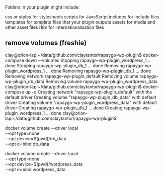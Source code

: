Folders in your plugin might include:

css or styles for stylesheets
scripts for JavaScript
includes for include files
templates for template files that your plugin outputs
assets for media and other asset files
i18n for internationalisation files



## remove volumes (freshie)
clay@orion-lap:~/data/github.com/claytantor/rapaygo-wp-plugin$ docker-compose down --volumes
Stopping rapaygo-wp-plugin_wordpress_1 ... done
Stopping rapaygo-wp-plugin_db_1        ... done
Removing rapaygo-wp-plugin_wordpress_1 ... done
Removing rapaygo-wp-plugin_db_1        ... done
Removing network rapaygo-wp-plugin_default
Removing volume rapaygo-wp-plugin_db_data
Removing volume rapaygo-wp-plugin_wordpress_data
clay@orion-lap:~/data/github.com/claytantor/rapaygo-wp-plugin$ docker-compose up -d
Creating network "rapaygo-wp-plugin_default" with the default driver
Creating volume "rapaygo-wp-plugin_db_data" with default driver
Creating volume "rapaygo-wp-plugin_wordpress_data" with default driver
Creating rapaygo-wp-plugin_db_1 ... done
Creating rapaygo-wp-plugin_wordpress_1 ... done
clay@orion-lap:~/data/github.com/claytantor/rapaygo-wp-plugin$ 


docker volume create --driver local \
    --opt type=none \
    --opt device=$(pwd)/db_data \
    --opt o=bind db_data

docker volume create --driver local \
    --opt type=none \
    --opt device=$(pwd)/wordpress_data \
    --opt o=bind wordpress_data
    
